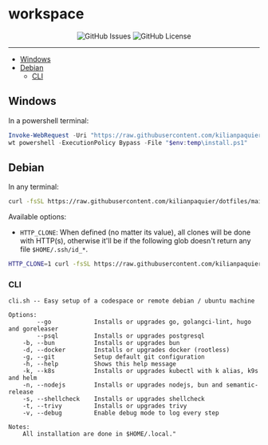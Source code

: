 <!-- This file is safe to edit. Once it exists it will not be overwritten. -->

# workspace <!-- omit in toc -->

<p align="center">
  <img alt="GitHub Issues" src="https://img.shields.io/github/issues-raw/kilianpaquier/dotfiles?style=for-the-badge">
  <img alt="GitHub License" src="https://img.shields.io/github/license/kilianpaquier/dotfiles?style=for-the-badge">
</p>

---

- [Windows](#windows)
- [Debian](#debian)
  - [CLI](#cli)

## Windows

In a powershell terminal:

```ps1
Invoke-WebRequest -Uri "https://raw.githubusercontent.com/kilianpaquier/dotfiles/main/install.ps1" -OutFile "$env:temp\install.ps1"
wt powershell -ExecutionPolicy Bypass -File "$env:temp\install.ps1"
```

## Debian

In any terminal:

```sh
curl -fsSL https://raw.githubusercontent.com/kilianpaquier/dotfiles/main/install.sh | bash
```

Available options:
- `HTTP_CLONE`: When defined (no matter its value), all clones will be done with HTTP(s), otherwise it'll be if the following glob doesn't return any file `$HOME/.ssh/id_*`.

```sh
HTTP_CLONE=1 curl -fsSL https://raw.githubusercontent.com/kilianpaquier/dotfiles/main/install.sh | bash
```

### CLI

```
cli.sh -- Easy setup of a codespace or remote debian / ubuntu machine

Options:
        --go            Installs or upgrades go, golangci-lint, hugo and goreleaser
        --psql          Installs or upgrades postgresql
    -b, --bun           Installs or upgrades bun
    -d, --docker        Installs or upgrades docker (rootless)
    -g, --git           Setup default git configuration
    -h, --help          Shows this help message
    -k, --k8s           Installs or upgrades kubectl with k alias, k9s and helm
    -n, --nodejs        Installs or upgrades nodejs, bun and semantic-release
    -s, --shellcheck    Installs or upgrades shellcheck
    -t, --trivy         Installs or upgrades trivy
    -v, --debug         Enable debug mode to log every step

Notes:
    All installation are done in $HOME/.local."
```
